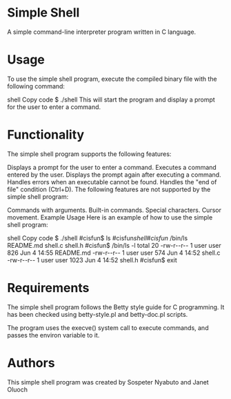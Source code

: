 # **Simple Shell**
A simple command-line interpreter program written in C language.

# **Usage**
To use the simple shell program, execute the compiled binary file with the following command:

shell
Copy code
$ ./shell
This will start the program and display a prompt for the user to enter a command.

# **Functionality**
The simple shell program supports the following features:

Displays a prompt for the user to enter a command.
Executes a command entered by the user.
Displays the prompt again after executing a command.
Handles errors when an executable cannot be found.
Handles the "end of file" condition (Ctrl+D).
The following features are not supported by the simple shell program:

Commands with arguments.
Built-in commands.
Special characters.
Cursor movement.
Example Usage
Here is an example of how to use the simple shell program:

shell
Copy code
$ ./shell
\#cisfun$ ls
\#cisfun$shell
\#cisfun$ /bin/ls
README.md  shell.c  shell.h
\#cisfun$ /bin/ls -l
total 20
-rw-r--r-- 1 user user  826 Jun  4 14:55 README.md
-rw-r--r-- 1 user user  574 Jun  4 14:52 shell.c
-rw-r--r-- 1 user user 1023 Jun  4 14:52 shell.h
\#cisfun$ exit
# **Requirements**
The simple shell program follows the Betty style guide for C programming. It has been checked using betty-style.pl and betty-doc.pl scripts.

The program uses the execve() system call to execute commands, and passes the environ variable to it.

# **Authors**
This simple shell program was created by Sospeter Nyabuto and Janet Oluoch

